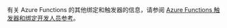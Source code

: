 有关 Azure Functions 的其他绑定和触发器的信息，请参阅 [Azure Functions 触发器和绑定开发人员参考](../articles/azure-functions/functions-triggers-bindings.md)。

